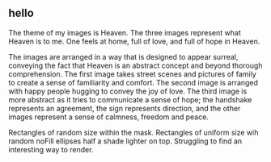 ## hello

The theme of my images is Heaven. The three images represent what Heaven is to me. One feels at home, full of love, and full of hope in Heaven.

The images are arranged in a way that is designed to appear surreal, conveying the fact that Heaven is an abstract concept and beyond thorough comprehension. The first image takes street scenes and pictures of family to create a sense of familiarity and comfort. The second image is arranged with happy people hugging to convey the joy of love. The third image is more abstract as it tries to communicate a sense of hope; the handshake represents an agreement, the sign represents direction, and the other images represent a sense of calmness, freedom and peace.

Rectangles of random size within the mask. Rectangles of uniform size wih random noFill ellipses half a shade lighter on top. Struggling to find an interesting way to render.
